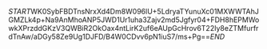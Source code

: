 $START$WK0SybFBDTnsNrxXd4Dm8W096lU+5LdryaTYunuXc01MXWWTAhJGMZLk4p+Na9AnMhoANP5JWD1Ur1uha3Zajv2md5Jgfyr04+FDH8hEPMWowkXPrzddGKzV3QWBiR2OkOax4ntLirK2uf6eAUpGcHrov6T22Iy8eZTMfurfrdTnAw/aDGy58Ze9Ug1DJFD/B4W0CDvv6pN1iuS7/ms+Pg==$END$